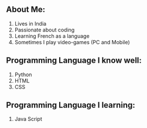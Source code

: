 ## About Me:
1. Lives in India
2. Passionate about coding
3. Learning French as a language
4. Sometimes I play video-games (PC and Mobile)

## Programming Language I know well:
1. Python
2. HTML
3. CSS

## Programming Language I learning:
1. Java Script









